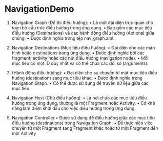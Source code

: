 # NavigationDemo
1.	Navigation Graph (Đồ thị điều hướng):
•	Là một đại diện trực quan cho toàn bộ cấu trúc điều hướng trong ứng dụng.
•	Bao gồm các mục tiêu điều hướng (Destinations) và các hành động điều hướng (Actions) giữa chúng.
•	Được định nghĩa trong tệp nav_graph.xml.

2.	Navigation Destinations (Mục tiêu điều hướng):
•	Đại diện cho các màn hình hoặc destinations trong ứng dụng.
•	Được định nghĩa bởi các fragment, activity hoặc các nút điều hướng (navigation node).
•	Mỗi mục tiêu có một ID duy nhất và có thể chứa các đối số (arguments).

3.	 (Hành động điều hướng):
•	Đại diện cho sự chuyển từ một mục tiêu điều hướng (destination) sang mục tiêu khác.
•	Được định nghĩa trong Navigation Graph.
•	Có thể được sử dụng để truyền dữ liệu giữa các mục tiêu.

4.	Navigation Host (Chủ điều hướng):
•	Là nơi chứa các mục tiêu điều hướng trong ứng dụng, thường là một Fragment hoặc Activity.
•	Có khả năng làm điểm khởi đầu cho việc điều hướng trong ứng dụng.

5.	Navigation Controller
•	Được sử dụng để điều hướng giữa các mục tiêu điều hướng (destinations) trong Navigation Graph.
•	Để thực hiện việc chuyển từ một Fragment sang Fragment khác hoặc từ một Fragment đến một Activity
